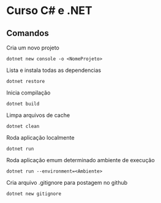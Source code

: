 # Curso C# e .NET

## Comandos
Cria um novo projeto
```
dotnet new console -o <NomeProjeto>
```


Lista e instala todas as dependencias
```
dotnet restore
```


Inicia compilação
```
dotnet build
```


Limpa arquivos de cache
```
dotnet clean
```


Roda aplicação localmente
```
dotnet run   
```


Roda aplicação emum determinado ambiente de execução
```
dotnet run --environment=<Ambiente>
```


Cria arquivo .gitignore para postagem no github
```
dotnet new gitignore
```
